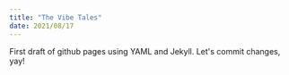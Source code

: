 ```yaml
---
title: "The Vibe Tales"
date: 2021/08/17
---
```


First draft of github pages using YAML and Jekyll. Let's commit changes, yay!
